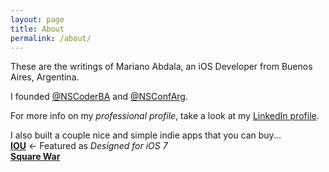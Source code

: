 ```yaml
---
layout: page
title: About
permalink: /about/
---
```


These are the writings of Mariano Abdala, an iOS Developer from Buenos Aires, Argentina.

I founded [@NSCoderBA](https://twitter.com/nscoderba) and [@NSConfArg](http://twitter.com/nsconfarg).

For more info on my _professional profile_, take a look at my [LinkedIn profile](Profilehttps://ar.linkedin.com/in/marianoabdala).

I also built a couple nice and simple indie apps that you can buy...  
[**IOU**](http://mariano.zerously.com/iou) ← Featured as _Designed for iOS 7_  
[**Square War**](http://mariano.zerously.com/square-war)
